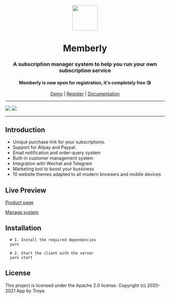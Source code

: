 <div align="center">
<img src="https://i.loli.net/2020/03/27/xdEUXeo6QDMWa2O.png" width="80px" height="80px"/>
</div>
  <h1 align="center">
    Memberly
  </h1>
  <h3 align="center">
    A subscription manager system to help you run your own subscription service
  </h3>
  <h4 align="center">
    Memberly is now open for registration, it's completely free 😘 
  </h4>
<div align="center">

[Demo](https://memberly.960960.xyz/#/product/60608503d5dc6641efdeb0f7) | [Register](https://memberly.960960.xyz/#/install) | [Documentation](https://www.notion.so/troyeguo/8872c44d7fda431e9aed67a6d6affaa3?v=4aa8d73d2d834ac8868f7b29e80fb0eb)

</div>

<hr>
<img src="https://i.loli.net/2020/07/10/szqvUMpV9IALkXQ.png">
<img src="https://i.loli.net/2020/07/10/zHZmOoi4rBMaU1D.png">
<hr>

## Introduction

- Unique purchase link for your subscriptions.
- Support for Alipay and Paypal.
- Email notification and order-query system
- Built-in customer management system
- Integration with Wechat and Telegram
- Marketing tool to boost your bussiness
- 10 website themes adapted to all modern browsers and mobile devices

## Live Preview

[Product page](https://memberly.960960.xyz/#/product/60608503d5dc6641efdeb0f7)

[Manage system](https://memberly.960960.xyz)

## Installation

```
  # 1. Install the required dependencies
  yarn

  # 2. Start the client with the server
  yarn start

```

## License

This project is licensed under the Apache 2.0 license. Copyright (c) 2020-2021 App by Troye.
